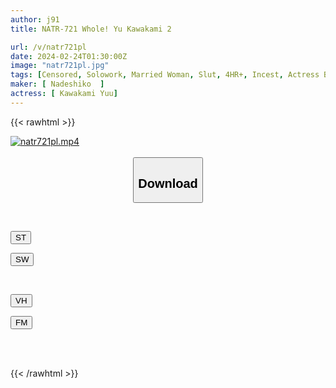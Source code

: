 ```yaml
---
author: j91
title: NATR-721 Whole! Yu Kawakami 2

url: /v/natr721pl
date: 2024-02-24T01:30:00Z
image: "natr721pl.jpg"
tags: [Censored, Solowork, Married Woman, Slut, 4HR+, Incest, Actress Best	]
maker: [ Nadeshiko  ]
actress: [ Kawakami Yuu]
---
```



{{< rawhtml >}}

<div class="video" data-videoid="9PY3mWXrYotaM4Y">
    <a href="javascript:;">
        <img src="/v/natr721pl/natr721pl.jpg" width="WIDTH" height="HEIGHT" alt="natr721pl.mp4" loading="lazy">
    </a>
</div>

<script type="text/javascript" src="https://j91.asia/asset/on-demand-st.js"></script>

<br>
  <link rel="stylesheet" href="https://j91.asia/asset/bs5.css">
  
  <center>
  <button class="btn btn-primary" type="button" data-bs-toggle="collapse" data-bs-target=".multi-collapse" aria-expanded="false" aria-controls="multiCollapseExample1 multiCollapseExample2"><h2>Download</h2></button></center>
</p>
<div class="row">
  <div class="col">
    <div class="collapse multi-collapse" id="multiCollapseExample1">
      <div class="card card-body">
	      	      <br>
<div class="buttons">  
<p><a href="https://streamtape.to/v/9PY3mWXrYotaM4Y" target="_blank"><button class="btn-hover color-3"><i class="fa fa-download"></i> ST</button></a></p>
<p><a href="https://cdnwish.com/tjevpkmfe72l" target="_blank"><button class="btn-hover color-2"><i class="fa fa-download"></i> SW</button></a></p></div>
    </div>
  </div>
</div>
  <div class="col">
    <div class="collapse multi-collapse" id="multiCollapseExample2">
      <div class="card card-body">
	      <br>
<div class="buttons">
<p><a href="javascript:;"><button class="btn-hover color-9"><i class="fa fa-download"></i> VH</button></a></p>
<p><a href="javascript:;"><button class="btn-hover color-8"><i class="fa fa-download"></i> FM</button></a></p></div>
<br><br>
      </div>
    </div>
  </div>
</div>

{{< /rawhtml >}}